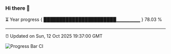 ### Hi there 👋

⏳ Year progress { ███████████████████████▁▁▁▁▁▁▁ } 78.03 %

---

⏰ Updated on Sun, 12 Oct 2025 19:37:00 GMT

![Progress Bar CI](https://github.com/IshwaranRudhara/GIT-ACTION/workflows/Progress%20Bar%20CI/badge.svg)
